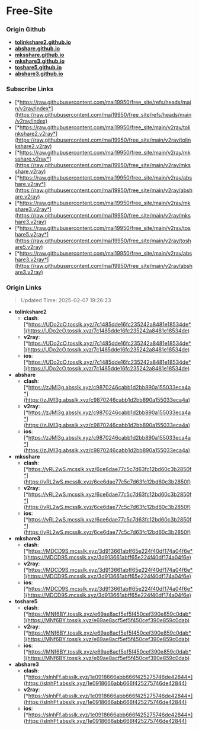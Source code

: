 # Free-Site

### Origin Github

- [**tolinkshare2.github.io**](https://github.com/tolinkshare2/tolinkshare2.github.io)
- [**abshare.github.io**](https://github.com/abshare/abshare.github.io)
- [**mksshare.github.io**](https://github.com/mksshare/mksshare.github.io)
- [**mkshare3.github.io**](https://github.com/mkshare3/mkshare3.github.io)
- [**toshare5.github.io**](https://github.com/toshare5/toshare5.github.io)
- [**abshare3.github.io**](https://github.com/abshare3/abshare3.github.io)

### Subscribe Links

- [*https://raw.githubusercontent.com/mai19950/free_site/refs/heads/main/v2ray/index*](https://raw.githubusercontent.com/mai19950/free_site/refs/heads/main/v2ray/index)
- [*https://raw.githubusercontent.com/mai19950/free_site/main/v2ray/tolinkshare2.v2ray*](https://raw.githubusercontent.com/mai19950/free_site/main/v2ray/tolinkshare2.v2ray)
- [*https://raw.githubusercontent.com/mai19950/free_site/main/v2ray/mksshare.v2ray*](https://raw.githubusercontent.com/mai19950/free_site/main/v2ray/mksshare.v2ray)
- [*https://raw.githubusercontent.com/mai19950/free_site/main/v2ray/abshare.v2ray*](https://raw.githubusercontent.com/mai19950/free_site/main/v2ray/abshare.v2ray)
- [*https://raw.githubusercontent.com/mai19950/free_site/main/v2ray/mkshare3.v2ray*](https://raw.githubusercontent.com/mai19950/free_site/main/v2ray/mkshare3.v2ray)
- [*https://raw.githubusercontent.com/mai19950/free_site/main/v2ray/toshare5.v2ray*](https://raw.githubusercontent.com/mai19950/free_site/main/v2ray/toshare5.v2ray)
- [*https://raw.githubusercontent.com/mai19950/free_site/main/v2ray/abshare3.v2ray*](https://raw.githubusercontent.com/mai19950/free_site/main/v2ray/abshare3.v2ray)

### Origin Links

> Updated Time: 2025-02-07 19:26:23

- **tolinkshare2**
  - **clash**: [*https://UDo2cO.tosslk.xyz/7c1485dde16fc235242a8481e18534de*](https://UDo2cO.tosslk.xyz/7c1485dde16fc235242a8481e18534de)
  - **v2ray**: [*https://UDo2cO.tosslk.xyz/7c1485dde16fc235242a8481e18534de*](https://UDo2cO.tosslk.xyz/7c1485dde16fc235242a8481e18534de)
  - **ios**: [*https://UDo2cO.tosslk.xyz/7c1485dde16fc235242a8481e18534de*](https://UDo2cO.tosslk.xyz/7c1485dde16fc235242a8481e18534de)
- **abshare**
  - **clash**: [*https://zJMl3g.absslk.xyz/c9870246cabb1d2bb890a155033eca4a*](https://zJMl3g.absslk.xyz/c9870246cabb1d2bb890a155033eca4a)
  - **v2ray**: [*https://zJMl3g.absslk.xyz/c9870246cabb1d2bb890a155033eca4a*](https://zJMl3g.absslk.xyz/c9870246cabb1d2bb890a155033eca4a)
  - **ios**: [*https://zJMl3g.absslk.xyz/c9870246cabb1d2bb890a155033eca4a*](https://zJMl3g.absslk.xyz/c9870246cabb1d2bb890a155033eca4a)
- **mksshare**
  - **clash**: [*https://vRL2wS.mcsslk.xyz/6ce6dae77c5c7d63fc12bd60c3b2850f*](https://vRL2wS.mcsslk.xyz/6ce6dae77c5c7d63fc12bd60c3b2850f)
  - **v2ray**: [*https://vRL2wS.mcsslk.xyz/6ce6dae77c5c7d63fc12bd60c3b2850f*](https://vRL2wS.mcsslk.xyz/6ce6dae77c5c7d63fc12bd60c3b2850f)
  - **ios**: [*https://vRL2wS.mcsslk.xyz/6ce6dae77c5c7d63fc12bd60c3b2850f*](https://vRL2wS.mcsslk.xyz/6ce6dae77c5c7d63fc12bd60c3b2850f)
- **mkshare3**
  - **clash**: [*https://MDCD9S.mcsslk.xyz/3d913661abff65e224f40df174a04f6e*](https://MDCD9S.mcsslk.xyz/3d913661abff65e224f40df174a04f6e)
  - **v2ray**: [*https://MDCD9S.mcsslk.xyz/3d913661abff65e224f40df174a04f6e*](https://MDCD9S.mcsslk.xyz/3d913661abff65e224f40df174a04f6e)
  - **ios**: [*https://MDCD9S.mcsslk.xyz/3d913661abff65e224f40df174a04f6e*](https://MDCD9S.mcsslk.xyz/3d913661abff65e224f40df174a04f6e)
- **toshare5**
  - **clash**: [*https://MNf6BY.tosslk.xyz/e69ae8acf5ef5f450cef390e859c0dab*](https://MNf6BY.tosslk.xyz/e69ae8acf5ef5f450cef390e859c0dab)
  - **v2ray**: [*https://MNf6BY.tosslk.xyz/e69ae8acf5ef5f450cef390e859c0dab*](https://MNf6BY.tosslk.xyz/e69ae8acf5ef5f450cef390e859c0dab)
  - **ios**: [*https://MNf6BY.tosslk.xyz/e69ae8acf5ef5f450cef390e859c0dab*](https://MNf6BY.tosslk.xyz/e69ae8acf5ef5f450cef390e859c0dab)
- **abshare3**
  - **clash**: [*https://slnhFf.absslk.xyz/1e0918666abb666f425275746de42844*](https://slnhFf.absslk.xyz/1e0918666abb666f425275746de42844)
  - **v2ray**: [*https://slnhFf.absslk.xyz/1e0918666abb666f425275746de42844*](https://slnhFf.absslk.xyz/1e0918666abb666f425275746de42844)
  - **ios**: [*https://slnhFf.absslk.xyz/1e0918666abb666f425275746de42844*](https://slnhFf.absslk.xyz/1e0918666abb666f425275746de42844)
